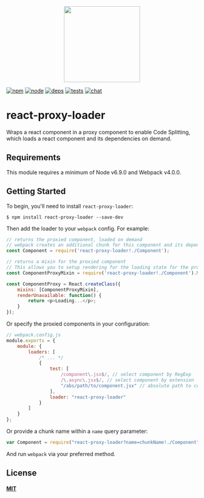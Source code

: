 <div align="center">
  <a href="https://github.com/webpack/webpack">
    <img width="200" height="200" src="https://webpack.js.org/assets/icon-square-big.svg">
  </a>
</div>

[![npm][npm]][npm-url]
[![node][node]][node-url]
[![deps][deps]][deps-url]
[![tests][tests]][tests-url]
[![chat][chat]][chat-url]

# react-proxy-loader

Wraps a react component in a proxy component to enable Code Splitting, which
loads a react component and its dependencies on demand.

## Requirements

This module requires a minimum of Node v6.9.0 and Webpack v4.0.0.

## Getting Started

To begin, you'll need to install `react-proxy-loader`:

```console
$ npm install react-proxy-loader --save-dev
```

Then add the loader to your `webpack` config. For example:

``` js
// returns the proxied component, loaded on demand
// webpack creates an additional chunk for this component and its dependencies
const Component = require('react-proxy-loader!./Component');

// returns a mixin for the proxied component
// This allows you to setup rendering for the loading state for the proxy
const ComponentProxyMixin = require('react-proxy-loader!./Component').Mixin;

const ComponentProxy = React.createClass({
	mixins: [ComponentProxyMixin],
	renderUnavailable: function() {
		return <p>Loading...</p>;
	}
});
```

Or specify the proxied components in your configuration:

``` js
// webpack.config.js
module.exports = {
	module: {
		loaders: [
			/* ... */
			{
				test: [
					/component\.jsx$/, // select component by RegExp
					/\.async\.jsx$/, // select component by extension
					"/abs/path/to/component.jsx" // absolute path to component
				],
				loader: "react-proxy-loader"
			}
		]
	}
};
```

Or provide a chunk name within a `name` query parameter:

``` js
var Component = require("react-proxy-loader?name=chunkName!./Component");
```

And run `webpack` via your preferred method.


## License

#### [MIT](./LICENSE)

[npm]: https://img.shields.io/npm/v/react-proxy-loader.svg
[npm-url]: https://npmjs.com/package/react-proxy-loader

[node]: https://img.shields.io/node/v/react-proxy-loader.svg
[node-url]: https://nodejs.org

[deps]: https://david-dm.org/webpack-contrib/react-proxy-loader.svg
[deps-url]: https://david-dm.org/webpack-contrib/react-proxy-loader

[tests]: 	https://img.shields.io/circleci/project/github/webpack-contrib/react-proxy-loader.svg
[tests-url]: https://circleci.com/gh/webpack-contrib/react-proxy-loader

[cover]: https://codecov.io/gh/webpack-contrib/react-proxy-loader/branch/master/graph/badge.svg
[cover-url]: https://codecov.io/gh/webpack-contrib/react-proxy-loader

[chat]: https://img.shields.io/badge/gitter-webpack%2Fwebpack-brightgreen.svg
[chat-url]: https://gitter.im/webpack/webpack